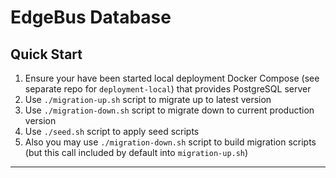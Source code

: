 # EdgeBus Database

## Quick Start

1. Ensure your have been started local deployment Docker Compose (see separate repo for `deployment-local`) that provides PostgreSQL server
1. Use `./migration-up.sh` script to migrate up to latest version
1. Use `./migration-down.sh` script to migrate down to current production version
1. Use `./seed.sh` script to apply seed scripts
1. Also you may use `./migration-down.sh` script to build migration scripts (but this call included by default into `migration-up.sh`)

---
